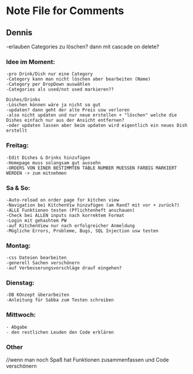 # Note File for Comments 

## Dennis
-erlauben Categories zu löschen? dann mit cascade on delete?

### Idee im Moment: 
    -pro Drink/Dish nur eine Category
    -Category kann man nicht löschen aber bearbeiten (Name)
    -Category per DropDown auswählen
    -Categories als used/not used markieren??

    Dishes/Drinks
    -Löschen können wäre ja nicht so gut
    -updaten? dann geht der alte Preis usw verloren
    -also nicht updaten und nur neue erstellen + "löschen" welche die Dishes einfach nur aus der Ansicht entfernen?
    -oder updaten lassen aber beim updaten wird eigentlich ein neues Dish erstellt

    
### Freitag:
    -Edit Dishes & Drinks hinzufügen
    -Homepage muss solangsam gut aussehn
    -ORDERS VON EINER BESTIMMTEN TABLE NUMBER MUESSEN FARBIG MARKIERT WERDEN -> zum mitnehmen

### Sa & So:
    -Auto-reload on order page for kitchen view
    -Navigation bei KitchenViw hinzufügen (am Rand? mit vor + zurück?)
    -ALLE Funktionen testen (Pflichtenheft anschauen)
    -Check bei ALLEN inputs nach korrektem Format
    -Login mit gehashtem PW
    -auf KitchenView nur nach erfolgreicher Anmeldung
    -Mögliche Errors, Probleme, Bugs, SQL Injection usw testen
    
###   Montag:
    -css Dateien bearbeiten
    -generell Sachen verschönern
    -auf Verbesserungsvorschläge drauf eingehen?

###   Dienstag:
    -DB KOnzept überarbeiten
    -Anleitung für Sabba zum Testen schreiben

###   Mittwoch:
    - Abgabe
    - den restlichen Leuden den Code erklären

 ###   Other
 //wenn man noch Spaß hat Funktionen zusammenfassen und Code verschönern
